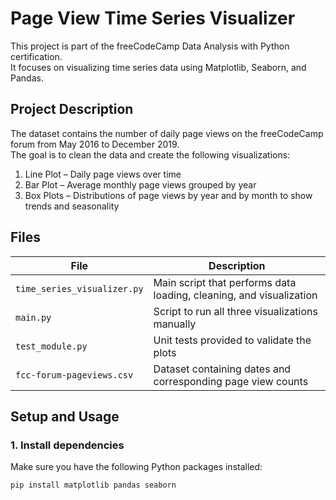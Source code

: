 
# Page View Time Series Visualizer

This project is part of the freeCodeCamp Data Analysis with Python certification.  
It focuses on visualizing time series data using Matplotlib, Seaborn, and Pandas.

## Project Description

The dataset contains the number of daily page views on the freeCodeCamp forum from May 2016 to December 2019.  
The goal is to clean the data and create the following visualizations:

1. Line Plot – Daily page views over time
2. Bar Plot – Average monthly page views grouped by year
3. Box Plots – Distributions of page views by year and by month to show trends and seasonality

## Files

| File | Description |
|------|-------------|
| `time_series_visualizer.py` | Main script that performs data loading, cleaning, and visualization |
| `main.py` | Script to run all three visualizations manually |
| `test_module.py` | Unit tests provided to validate the plots |
| `fcc-forum-pageviews.csv` | Dataset containing dates and corresponding page view counts |

## Setup and Usage

### 1. Install dependencies

Make sure you have the following Python packages installed:

```bash
pip install matplotlib pandas seaborn
